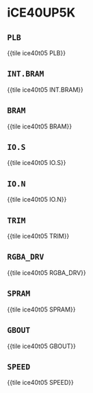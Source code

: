 # iCE40UP5K

## `PLB`

{{tile ice40t05 PLB}}

## `INT.BRAM`

{{tile ice40t05 INT.BRAM}}

## `BRAM`

{{tile ice40t05 BRAM}}

## `IO.S`

{{tile ice40t05 IO.S}}

## `IO.N`

{{tile ice40t05 IO.N}}

## `TRIM`

{{tile ice40t05 TRIM}}

## `RGBA_DRV`

{{tile ice40t05 RGBA_DRV}}

## `SPRAM`

{{tile ice40t05 SPRAM}}

## `GBOUT`

{{tile ice40t05 GBOUT}}

## `SPEED`

{{tile ice40t05 SPEED}}
